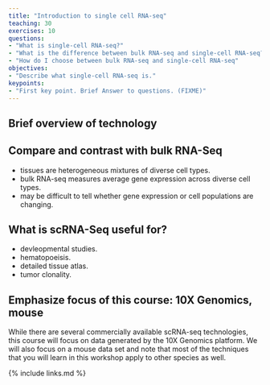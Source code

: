 ```yaml
---
title: "Introduction to single cell RNA-seq"
teaching: 30
exercises: 10
questions:
- "What is single-cell RNA-seq?"
- "What is the difference between bulk RNA-seq and single-cell RNA-seq?"
- "How do I choose between bulk RNA-seq and single-cell RNA-seq"
objectives:
- "Describe what single-cell RNA-seq is."
keypoints:
- "First key point. Brief Answer to questions. (FIXME)"
---
```


## Brief overview of technology 


## Compare and contrast with bulk RNA-Seq 

- tissues are heterogeneous mixtures of diverse cell types.
- bulk RNA-seq measures average gene expression across diverse cell types.
- may be difficult to tell whether gene expression or cell populations are changing.

## What is scRNA-Seq useful for? 

- devleopmental studies.
- hematopoeisis.
- detailed tissue atlas.
- tumor clonality.

## Emphasize focus of this course: 10X Genomics, mouse

While there are several commercially available scRNA-seq technologies, this course will focus on data generated by the 10X Genomics platform. We will also focus on a mouse data set and note that most of the techniques that you will learn in this workshop apply to other species as well.  

{% include links.md %}

